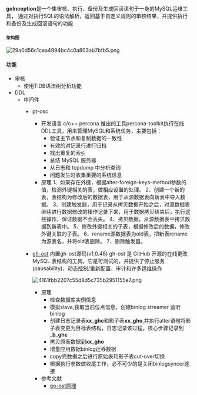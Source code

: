 **goInception**是一个集审核、执行、备份及生成回滚语句于一身的MySQL运维工具， 通过对执行SQL的语法解析，返回基于自定义规则的审核结果，并提供执行和备份及生成回滚语句的功能
#### `架构图`
![29a0d56c1cea4994bc4c0a803ab7bfb5.png](evernotecid://2B0A12FB-E62F-416E-8574-4CB5888E1A40/appyinxiangcom/20623507/ENResource/p38)

#### 功能
- 审核
    - 使用TiDB语法树分析功能
- DDL
    - 中间件
        - pt-osc
            - 开发语言
                c/c++
            percona 推出的工具percona-toolkit执行在线DDL工具，用来管理MySQL和系统任务，主要包括：
                - 验证主节点和复制数据的一致性
                - 有效的对记录行进行归档
                - 找出重复的索引
                - 总结 MySQL 服务器
                - 从日志和 tcpdump 中分析查询
                - 问题发生时收集重要的系统信息
            - 原理
                1、如果存在外键，根据alter-foreign-keys-method参数的值，检测外键相关的表，做相应设置的处理。
                2、创建一个新的表，表结构为修改后的数据表，用于从源数据表向新表中导入数据。
                3、创建触发器，用于记录从拷贝数据开始之后，对源数据表继续进行数据修改的操作记录下来，用于数据拷贝结束后，执行这些操作，保证数据不会丢失。
                4、拷贝数据，从源数据表中拷贝数据到新表中。
                5、修改外键相关的子表，根据修改后的数据，修改外键关联的子表。
                6、rename源数据表为old表，把新表rename为源表名，并将old表删除。
                7、删除触发器。
        - [gh-ost](https://github.com/github/gh-ost)
            内置gh-ost源码(v1.0.48)
            gh-ost 是 GitHub 开源的在线更改 MySQL 表结构的工具。它是可测试的，并提供了停止服务(pausability)、动态控制/重新配置、审计和许多运维操作
            
            ![4161fbb2207c55d8d5c735b2951155e7.png](evernotecid://2B0A12FB-E62F-416E-8574-4CB5888E1A40/appyinxiangcom/20623507/ENResource/p39)
             - 原理
                - 检查数据库实例信息
                - 模拟slave,获取当前位点信息，创建binlog streamer 监听binlog
                - 创建日志记录表**xx_ghc**和影子表**xx_gho**,并执行alter语句将影子表变更为目标表结构，日志记录该过程，核心步骤记录到 **_b_ghc**
                - 拷贝原表数据到**xx_gho**
                - 增量应用数据binlog迁移数据
                - copy完数据之后进行原始表和影子表cut-over切换
                - 根据执行参数做收尾工作，必不可少的是关闭binlogsyncer连接
             - 参考文献
                 - [go-ost原理](https://www.cnblogs.com/yangyi402/p/11557878.html)
